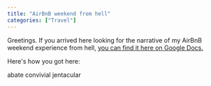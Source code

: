 ```yaml
---
title: "AirBnB weekend from hell"
categories: ["Travel"]
---
```


Greetings.  If you arrived here looking for the narrative of my AirBnB
weekend experience from hell, [you can find it here on Google
Docs.](https://docs.google.com/document/d/e/2PACX-1vRH8VnGuedFoXnnj7-uYVIiqcgyb8oTigylBjNB_RrOcCNiq7qC7UnAzQb4dXKN978hNOLSpEeu5liF/pub)

Here's how you got here:

abate convivial jentacular

